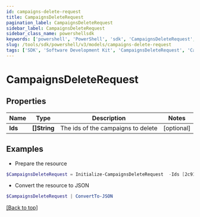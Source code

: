 ```yaml
---
id: campaigns-delete-request
title: CampaignsDeleteRequest
pagination_label: CampaignsDeleteRequest
sidebar_label: CampaignsDeleteRequest
sidebar_class_name: powershellsdk
keywords: ['powershell', 'PowerShell', 'sdk', 'CampaignsDeleteRequest', 'CampaignsDeleteRequest'] 
slug: /tools/sdk/powershell/v3/models/campaigns-delete-request
tags: ['SDK', 'Software Development Kit', 'CampaignsDeleteRequest', 'CampaignsDeleteRequest']
---
```



# CampaignsDeleteRequest

## Properties

Name | Type | Description | Notes
------------ | ------------- | ------------- | -------------
**Ids** | **[]String** | The ids of the campaigns to delete | [optional] 

## Examples

- Prepare the resource
```powershell
$CampaignsDeleteRequest = Initialize-CampaignsDeleteRequest  -Ids [2c9180887335cee10173490db1776c26, 2c9180836a712436016a7125a90c0021]
```

- Convert the resource to JSON
```powershell
$CampaignsDeleteRequest | ConvertTo-JSON
```


[[Back to top]](#) 

